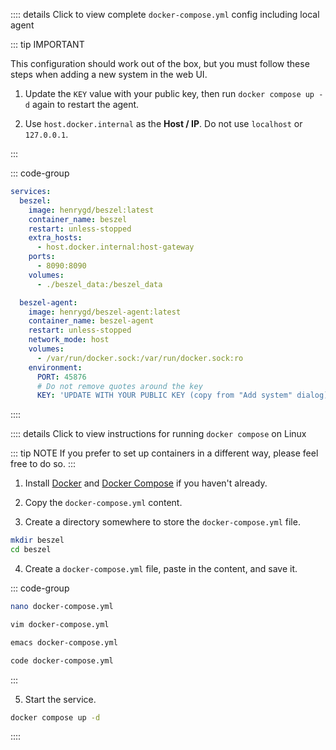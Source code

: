 :::: details Click to view complete `docker-compose.yml` config including local agent

::: tip IMPORTANT

This configuration should work out of the box, but you must follow these steps when adding a new system in the web UI.

1. Update the `KEY` value with your public key, then run `docker compose up -d` again to restart the agent.

2. Use `host.docker.internal` as the **Host / IP**. Do not use `localhost` or `127.0.0.1`.

:::

::: code-group

```yaml [docker-compose.yml]
services:
  beszel:
    image: henrygd/beszel:latest
    container_name: beszel
    restart: unless-stopped
    extra_hosts:
      - host.docker.internal:host-gateway
    ports:
      - 8090:8090
    volumes:
      - ./beszel_data:/beszel_data

  beszel-agent:
    image: henrygd/beszel-agent:latest
    container_name: beszel-agent
    restart: unless-stopped
    network_mode: host
    volumes:
      - /var/run/docker.sock:/var/run/docker.sock:ro
    environment:
      PORT: 45876
      # Do not remove quotes around the key
      KEY: 'UPDATE WITH YOUR PUBLIC KEY (copy from "Add system" dialog)'
```

::::

:::: details Click to view instructions for running `docker compose` on Linux

::: tip NOTE
If you prefer to set up containers in a different way, please feel free to do so.
:::

1. Install [Docker](https://docs.docker.com/engine/install/) and [Docker Compose](https://docs.docker.com/compose/install/) if you haven't already.

2. Copy the `docker-compose.yml` content.

3. Create a directory somewhere to store the `docker-compose.yml` file.

```bash
mkdir beszel
cd beszel
```

4. Create a `docker-compose.yml` file, paste in the content, and save it.

::: code-group

```bash [nano]
nano docker-compose.yml
```

```bash [vim]
vim docker-compose.yml
```

```bash [emacs]
emacs docker-compose.yml
```

```bash [vscode]
code docker-compose.yml
```

:::

5. Start the service.

```bash
docker compose up -d
```

::::
